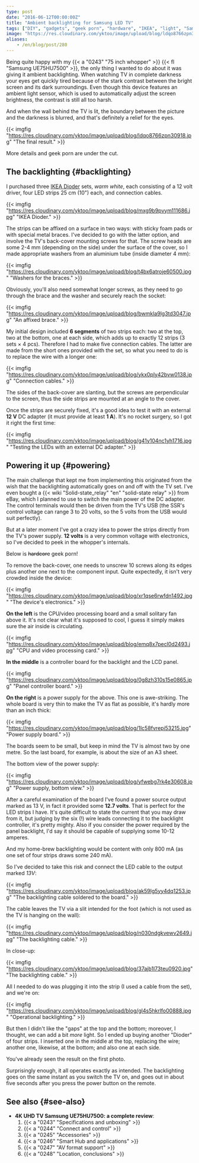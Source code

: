 ```yaml
---
type: post
date: "2016-06-12T00:00:00Z"
title: "Ambient backlighting for Samsung LED TV"
tags: ["DIY", "gadgets", "geek porn", "hardware", "IKEA", "light", "Samsung", "TV"]
image: "https://res.cloudinary.com/yktoo/image/upload/blog/ldqo8766zpn30918.jpg"
aliases:
    - /en/blog/post/280
---
```


Being quite happy with my {{< a "0243" "75 inch whopper" >}} {{< fl "Samsung UE75HU7500" >}}, the only thing I wanted to do about it was giving it ambient backlighting. When watching TV in complete darkness your eyes get quickly tired because of the stark contrast between the bright screen and its dark surroundings. Even though this device features an ambient light sensor, which is used to automatically adjust the screen brightness, the contrast is still all too harsh.

<!--more-->

And when the wall behind the TV is lit, the boundary between the picture and the darkness is blurred, and that's definitely a relief for the eyes.

{{< imgfig "https://res.cloudinary.com/yktoo/image/upload/blog/ldqo8766zpn30918.jpg" "The final result." >}}

More details and geek porn are under the cut.

## The backlighting {#backlighting}

I purchased three [IKEA Dioder](http://www.ikea.com/us/en/catalog/products/20119418/) sets, *warm white*, each consisting of a 12 volt driver, four LED strips 25 cm (10") each, and connection cables.

{{< imgfig "https://res.cloudinary.com/yktoo/image/upload/blog/mxg9b9pvym111686.jpg" "IKEA Dioder." >}}

The strips can be affixed on a surface in two ways: with sticky foam pads or with special metal braces. I've decided to go with the latter option, and involve the TV's back-cover mounting screws for that. The screw heads are some 2-4 mm (depending on the side) under the surface of the cover, so I made appropriate washers from an aluminium tube (inside diameter 4 mm):

{{< imgfig "https://res.cloudinary.com/yktoo/image/upload/blog/t4bx6atroje60500.jpg" "Washers for the braces." >}}

Obviously, you'll also need somewhat longer screws, as they need to go through the brace and the washer and securely reach the socket:

{{< imgfig "https://res.cloudinary.com/yktoo/image/upload/blog/bwmkla9lg3td3047.jpg" "An affixed brace." >}}

My initial design included **6 segments** of two strips each: two at the top, two at the bottom, one at each side, which adds up to exactly 12 strips (3 sets × 4 pcs). Therefore I had to make five connection cables. The latter are made from the short ones provided with the set, so what you need to do is to replace the wire with a longer one:

{{< imgfig "https://res.cloudinary.com/yktoo/image/upload/blog/ykx0ply42bvw0138.jpg" "Connection cables." >}}

The sides of the back-cover are slanting, but the screws are perpendicular to the screen, thus the side strips are mounted at an angle to the cover.

Once the strips are securely fixed, it's a good idea to test it with an external **12 V** DC adapter (it must provide at least **1 A**). It's no rocket surgery, so I got it right the first time:

{{< imgfig "https://res.cloudinary.com/yktoo/image/upload/blog/g41y104nc1yh1716.jpg" "Testing the LEDs with an external DC adapter." >}}

## Powering it up {#powering}

The main challenge that kept me from implementing this originated from the wish that the backlighting automatically goes on and off with the TV set. I've even bought a {{< wiki "Solid-state_relay" "en" "solid-state relay" >}} from eBay, which I planned to use to switch the main power of the DC adapter. The control terminals would then be driven from the TV's USB (the SSR's control voltage can range 3 to 20 volts, so the 5 volts from the USB would suit perfectly).

But at a later moment I've got a crazy idea to power the strips directly from the TV's power supply. **12 volts** is a very common voltage with electronics, so I've decided to peek in the whopper's internals.

Below is ~~hardcore~~ geek porn!

To remove the back-cover, one needs to unscrew 10 screws along its edges plus another one next to the component input. Quite expectedly, it isn't very crowded inside the device:

{{< imgfig "https://res.cloudinary.com/yktoo/image/upload/blog/xr1qse6rwfdn1492.jpg" "The device's electronics." >}}

**On the left** is the CPU/video processing board and a small solitary fan above it. It's not clear what it's supposed to cool, I guess it simply makes sure the air inside is circulating.

{{< imgfig "https://res.cloudinary.com/yktoo/image/upload/blog/emq8x7pecl0d2493.jpg" "CPU and video processing card." >}}

**In the middle** is a controller board for the backlight and the LCD panel.

{{< imgfig "https://res.cloudinary.com/yktoo/image/upload/blog/0g8zh310s15e0865.jpg" "Panel controller board." >}}

**On the right** is a power supply for the above. This one is awe-striking. The whole board is very thin to make the TV as flat as possible, it's hardly more than an inch thick:

{{< imgfig "https://res.cloudinary.com/yktoo/image/upload/blog/1lc58fvrepi53215.jpg" "Power supply board." >}}

The boards seem to be small, but keep in mind the TV is almost two by one metre. So the last board, for example, is about the size of an A3 sheet.

The bottom view of the power supply:

{{< imgfig "https://res.cloudinary.com/yktoo/image/upload/blog/yfwebg7rk4e30608.jpg" "Power supply, bottom view." >}}

After a careful examination of the board I've found a power source output marked as 13 V, in fact it provided some **12.7 volts**. That is perfect for the LED strips I have. It's quite difficult to state the current that you may draw from it, but judging by the six (!) wire leads connecting it to the backlight controller, it's pretty mighty. Also if you consider the power required by the panel backlight, I'd say it should be capable of supplying some 10-12 amperes.

And my home-brew backlighting would be content with only 800 mA (as one set of four strips draws some 240 mA).

So I've decided to take this risk and connect the LED cable to the output marked *13V*:

{{< imgfig "https://res.cloudinary.com/yktoo/image/upload/blog/ak59lg5yy4dq1253.jpg" "The backlighting cable soldered to the board." >}}

The cable leaves the TV via a slit intended for the foot (which is not used as the TV is hanging on the wall):

{{< imgfig "https://res.cloudinary.com/yktoo/image/upload/blog/n030ndgkvewv2649.jpg" "The backlighting cable." >}}

In close-up:

{{< imgfig "https://res.cloudinary.com/yktoo/image/upload/blog/37ajb1l73teu0920.jpg" "The backlighting cable." >}}

All I needed to do was plugging it into the strip (I used a cable from the set), and we're on:

{{< imgfig "https://res.cloudinary.com/yktoo/image/upload/blog/gl4s5hkrlfo00888.jpg" "Operational backlighting." >}}

But then I didn't like the "gaps" at the top and the bottom; moreover, I thought, we can add a bit *more* light. So I ended up buying another "Dioder" of four strips. I inserted one in the middle at the top, replacing the wire; another one, likewise, at the bottom; and also one at each side.

You've already seen the result on the first photo.

Surprisingly enough, it all operates exactly as intended. The backlighting goes on the same instant as you switch the TV on, and goes out in about five seconds after you press the power button on the remote.

## See also {#see-also}

* **4K UHD TV Samsung UE75HU7500: a complete review**:
    1. {{< a "0243" "Specifications and unboxing" >}}
    2. {{< a "0244" "Connect and control" >}}
    3. {{< a "0245" "Accessories" >}}
    4. {{< a "0246" "Smart Hub and applications" >}}
    5. {{< a "0247" "AV format support" >}}
    6. {{< a "0248" "Location, conclusions" >}}
